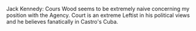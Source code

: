 Jack Kennedy: Cours Wood seems to be extremely naive concerning my position with the Agency. Court is an extreme Leftist in his political views and he believes fanatically in Castro's Cuba.